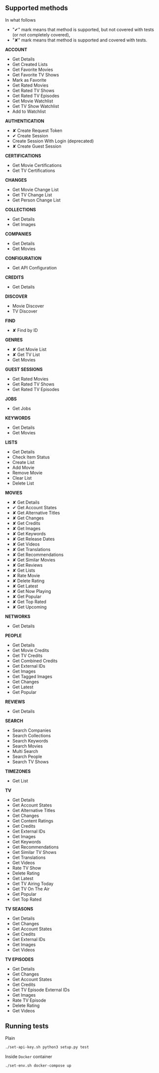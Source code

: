 ## Supported methods
In what follows
- "✔" mark means that method is supported, 
but not covered with tests 
(or not completely covered),
- "✘" mark means that method is supported 
and covered with tests.


**ACCOUNT**
-  Get Details
-  Get Created Lists
-  Get Favorite Movies
-  Get Favorite TV Shows
-  Mark as Favorite
-  Get Rated Movies
-  Get Rated TV Shows
-  Get Rated TV Episodes
-  Get Movie Watchlist
-  Get TV Show Watchlist
-  Add to Watchlist

**AUTHENTICATION**
-  ✘ Create Request Token
-  ✔ Create Session
-  Create Session With Login (deprecated)
-  ✘ Create Guest Session

**CERTIFICATIONS**
-  Get Movie Certifications
-  Get TV Certifications

**CHANGES**
-  Get Movie Change List
-  Get TV Change List
-  Get Person Change List

**COLLECTIONS**
-  Get Details
-  Get Images

**COMPANIES**
-  Get Details
-  Get Movies

**CONFIGURATION**
-  Get API Configuration

**CREDITS**
-  Get Details

**DISCOVER**
-  Movie Discover
-  TV Discover

**FIND**
-  ✘ Find by ID

**GENRES**
-  ✘ Get Movie List
-  ✘ Get TV List
-  Get Movies

**GUEST SESSIONS**
-  Get Rated Movies
-  Get Rated TV Shows
-  Get Rated TV Episodes

**JOBS**
-  Get Jobs

**KEYWORDS**
-  Get Details
-  Get Movies

**LISTS**
-  Get Details
-  Check Item Status
-  Create List
-  Add Movie
-  Remove Movie
-  Clear List
-  Delete List

**MOVIES**
-  ✘ Get Details
-  ✔ Get Account States
-  ✘ Get Alternative Titles
-  ✘ Get Changes
-  ✘ Get Credits
-  ✘ Get Images
-  ✘ Get Keywords
-  ✘ Get Release Dates
-  ✘ Get Videos
-  ✘ Get Translations
-  ✘ Get Recommendations
-  ✘ Get Similar Movies
-  ✘ Get Reviews
-  ✘ Get Lists
-  ✘ Rate Movie
-  ✘ Delete Rating
-  ✘ Get Latest
-  ✘ Get Now Playing
-  ✘ Get Popular
-  ✘ Get Top Rated
-  ✘ Get Upcoming

**NETWORKS**
-  Get Details

**PEOPLE**
-  Get Details
-  Get Movie Credits
-  Get TV Credits
-  Get Combined Credits
-  Get External IDs
-  Get Images
-  Get Tagged Images
-  Get Changes
-  Get Latest
-  Get Popular

**REVIEWS**
-  Get Details

**SEARCH**
-  Search Companies
-  Search Collections
-  Search Keywords
-  Search Movies
-  Multi Search
-  Search People
-  Search TV Shows

**TIMEZONES**
-  Get List

**TV**
-  Get Details
-  Get Account States
-  Get Alternative Titles
-  Get Changes
-  Get Content Ratings
-  Get Credits
-  Get External IDs
-  Get Images
-  Get Keywords
-  Get Recommendations
-  Get Similar TV Shows
-  Get Translations
-  Get Videos
-  Rate TV Show
-  Delete Rating
-  Get Latest
-  Get TV Airing Today
-  Get TV On The Air
-  Get Popular
-  Get Top Rated

**TV SEASONS**
-  Get Details
-  Get Changes
-  Get Account States
-  Get Credits
-  Get External IDs
-  Get Images
-  Get Videos

**TV EPISODES**
-  Get Details
-  Get Changes
-  Get Account States
-  Get Credits
-  Get TV Episode External IDs
-  Get Images
-  Rate TV Episode
-  Delete Rating
-  Get Videos

## Running tests
Plain
```bash
./set-api-key.sh python3 setup.py test
```

Inside `Docker` container
```bash
./set-env.sh docker-compose up
```
